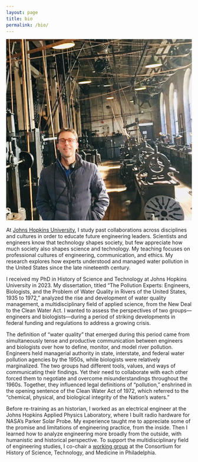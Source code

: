 ```yaml
---
layout: page
title: bio
permalink: /bio/
---
```


![](/assets/ryan.jpg)

At [Johns Hopkins University](https://engineering.jhu.edu/faculty/ryan-hearty/), I study past collaborations across disciplines and cultures in order to educate future engineering leaders. Scientists and engineers know that technology shapes society, but few appreciate how much society also shapes science and technology. My teaching focuses on professional cultures of engineering, communication, and ethics. My research explores how experts understood and managed water pollution in the United States since the late nineteenth century.

I received my PhD in History of Science and Technology at Johns Hopkins University in 2023. My dissertation, titled “The Pollution Experts: Engineers, Biologists, and the Problem of Water Quality in Rivers of the United States, 1935 to 1972,” analyzed the rise and development of water quality management, a multidisciplinary field of applied science, from the New Deal to the Clean Water Act. I wanted to assess the perspectives of two groups—engineers and biologists—during a period of striking developments in federal funding and regulations to address a growing crisis.

The definition of “water quality” that emerged during this period came from simultaneously tense and productive communication between engineers and biologists over how to define, monitor, and model river pollution. Engineers held managerial authority in state, interstate, and federal water pollution agencies by the 1950s, while biologists were relatively marginalized. The two groups had different tools, values, and ways of communicating their findings. Yet their need to collaborate with each other forced them to negotiate and overcome misunderstandings throughout the 1960s. Together, they influenced legal definitions of “pollution,” enshrined in the opening sentence of the Clean Water Act of 1972, which referred to the “chemical, physical, and biological integrity of the Nation’s waters.”

Before re-training as an historian, I worked as an electrical engineer at the Johns Hopkins Applied Physics Laboratory, where I built radio hardware for NASA’s Parker Solar Probe. My experience taught me to appreciate some of the promise and limitations of engineering practice, from the inside. Then I learned how to analyze engineering more broadly from the outside, with humanistic and historical perspective. To support the multidisciplinary field of engineering studies, I co-chair a [working group](https://www.chstm.org/content/engineering-studies-0) at the Consortium for History of Science, Technology, and Medicine in Philadelphia.
